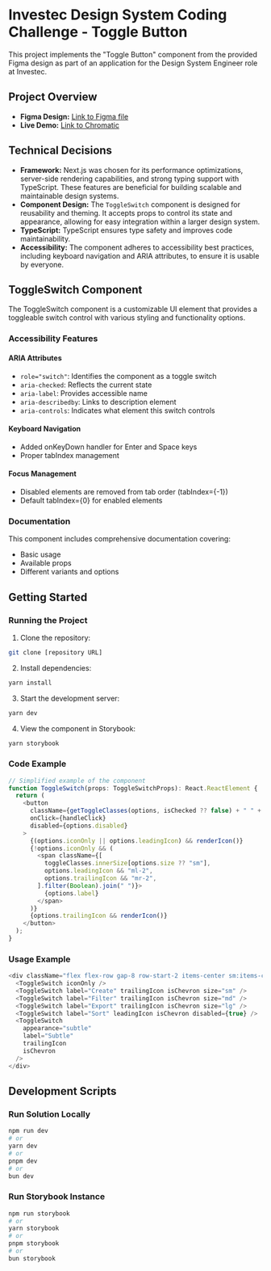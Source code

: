 # Investec Design System Coding Challenge - Toggle Button

This project implements the "Toggle Button" component from the provided Figma design as part of an application for the Design System Engineer role at Investec.

## Project Overview

- **Figma Design:** [Link to Figma file](https://www.figma.com/design/b5NswTkSDEC3igrYkqfdf4/IDS---Assessment-(2024-11-13-Jaco-Kotzee)?node-id=1-9954&t=8AkGpGfa2JEYZbYv-1)
- **Live Demo:** [Link to Chromatic](https://673b9400d5550feb1975d271-yqojskobdp.chromatic.com/)

## Technical Decisions

- **Framework:** Next.js was chosen for its performance optimizations, server-side rendering capabilities, and strong typing support with TypeScript. These features are beneficial for building scalable and maintainable design systems.
- **Component Design:** The `ToggleSwitch` component is designed for reusability and theming. It accepts props to control its state and appearance, allowing for easy integration within a larger design system.
- **TypeScript:** TypeScript ensures type safety and improves code maintainability.
- **Accessibility:** The component adheres to accessibility best practices, including keyboard navigation and ARIA attributes, to ensure it is usable by everyone.

## ToggleSwitch Component

The ToggleSwitch component is a customizable UI element that provides a toggleable switch control with various styling and functionality options.

### Accessibility Features

#### ARIA Attributes
- `role="switch"`: Identifies the component as a toggle switch
- `aria-checked`: Reflects the current state
- `aria-label`: Provides accessible name
- `aria-describedby`: Links to description element
- `aria-controls`: Indicates what element this switch controls

#### Keyboard Navigation
- Added onKeyDown handler for Enter and Space keys
- Proper tabIndex management

#### Focus Management
- Disabled elements are removed from tab order (tabIndex={-1})
- Default tabIndex={0} for enabled elements

### Documentation
This component includes comprehensive documentation covering:
- Basic usage
- Available props
- Different variants and options

## Getting Started

### Running the Project

1. Clone the repository:
```bash
git clone [repository URL]
```

2. Install dependencies:
```bash
yarn install
```

3. Start the development server:
```bash
yarn dev
```

4. View the component in Storybook:
```bash
yarn storybook
```

### Code Example

```typescript
// Simplified example of the component
function ToggleSwitch(props: ToggleSwitchProps): React.ReactElement {
  return (
    <button 
      className={getToggleClasses(options, isChecked ?? false) + " " + toggleClasses.outerSize[options.size ?? "sm"]}
      onClick={handleClick}
      disabled={options.disabled}
    >
      {(options.iconOnly || options.leadingIcon) && renderIcon()} 
      {!options.iconOnly && (
        <span className={[
          toggleClasses.innerSize[options.size ?? "sm"],
          options.leadingIcon && "ml-2", 
          options.trailingIcon && "mr-2", 
        ].filter(Boolean).join(" ")}>
          {options.label} 
        </span>
      )}
      {options.trailingIcon && renderIcon()} 
    </button>
  );
}
```

### Usage Example
```typescript
<div className="flex flex-row gap-8 row-start-2 items-center sm:items-center">
  <ToggleSwitch iconOnly />
  <ToggleSwitch label="Create" trailingIcon isChevron size="sm" />
  <ToggleSwitch label="Filter" trailingIcon isChevron size="md" />
  <ToggleSwitch label="Export" trailingIcon isChevron size="lg" />
  <ToggleSwitch label="Sort" leadingIcon isChevron disabled={true} />
  <ToggleSwitch
    appearance="subtle"
    label="Subtle"
    trailingIcon
    isChevron
  />
</div>
```

## Development Scripts

### Run Solution Locally
```bash
npm run dev
# or
yarn dev
# or
pnpm dev
# or
bun dev
```

### Run Storybook Instance
```bash
npm run storybook
# or
yarn storybook
# or
pnpm storybook
# or
bun storybook
```



